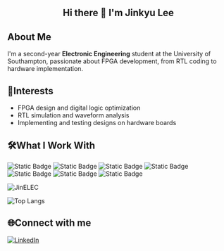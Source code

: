 <h2 align="center">Hi there 👋 I'm Jinkyu Lee</h2>


## About Me
I'm a second-year **Electronic Engineering** student at the University of Southampton, passionate about FPGA development, from RTL coding to hardware implementation. 

## 🚀Interests
- FPGA design and digital logic optimization
- RTL simulation and waveform analysis
- Implementing and testing designs on hardware boards
  
## 🛠What I Work With
![Static Badge](https://img.shields.io/badge/Verilog-blue)
![Static Badge](https://img.shields.io/badge/SystemVerilog-inactive) 
![Static Badge](https://img.shields.io/badge/C-purple)
![Static Badge](https://img.shields.io/badge/GTKWave-grey) 
![Static Badge](https://img.shields.io/badge/ModelSim-yellow)
![Static Badge](https://img.shields.io/badge/Vivado-green)
![Static Badge](https://img.shields.io/badge/Xilinx%20Artix--7-orange)

![JinELEC](https://github-readme-stats.vercel.app/api?username=JinELEC&show_icons=true&theme=graywhite)

![Top Langs](https://github-readme-stats.vercel.app/api/top-langs/?username=JinELEC&layout=compact&theme=graywhite)

## 🌐Connect with me
[![LinkedIn](https://img.shields.io/badge/LinkedIn-blue?style=for-the-badge&logo=linkedin&logoColor=white)](https://www.linkedin.com/in/jinkyu-lee-a8541124a)


